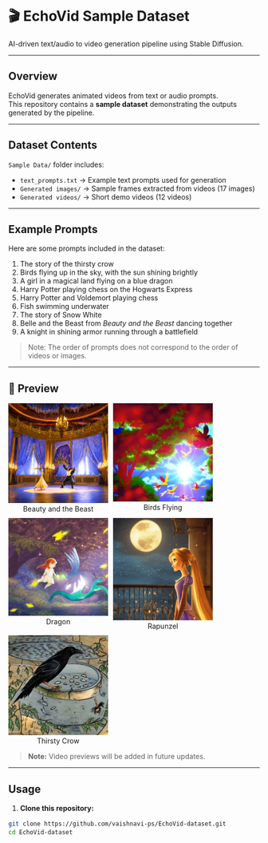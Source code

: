 # 🎬 EchoVid Sample Dataset

AI-driven text/audio to video generation pipeline using Stable Diffusion.

---

## Overview

EchoVid generates animated videos from text or audio prompts.  
This repository contains a **sample dataset** demonstrating the outputs generated by the pipeline.

---

## Dataset Contents

`Sample Data/` folder includes:

- `text_prompts.txt` → Example text prompts used for generation  
- `Generated images/` → Sample frames extracted from videos (17 images)  
- `Generated videos/` → Short demo videos (12 videos)  

---

## Example Prompts

Here are some prompts included in the dataset:

1. The story of the thirsty crow  
2. Birds flying up in the sky, with the sun shining brightly  
3. A girl in a magical land flying on a blue dragon  
4. Harry Potter playing chess on the Hogwarts Express  
5. Harry Potter and Voldemort playing chess  
6. Fish swimming underwater  
7. The story of Snow White  
8. Belle and the Beast from *Beauty and the Beast* dancing together  
9. A knight in shining armor running through a battlefield

> Note: The order of prompts does not correspond to the order of videos or images.

---

  ## 📸 Preview

<div style="display: flex; flex-wrap: wrap; gap: 10px;">

  <figure style="margin: 0; text-align: center;">
    <img src="Preview/beauty%20and%20the%20besat.png" width="200" />
    <figcaption>Beauty and the Beast</figcaption>
  </figure>

  <figure style="margin: 0; text-align: center;">
    <img src="Preview/birds%20flying%20(2).png" width="200" />
    <figcaption>Birds Flying</figcaption>
  </figure>

  <figure style="margin: 0; text-align: center;">
    <img src="Preview/dragon%20img.png" width="200" />
    <figcaption>Dragon</figcaption>
  </figure>

  <figure style="margin: 0; text-align: center;">
    <img src="Preview/rapunzel.png" width="200" />
    <figcaption>Rapunzel</figcaption>
  </figure>

  <figure style="margin: 0; text-align: center;">
    <img src="Preview/thirsty%20crow.png" width="200" />
    <figcaption>Thirsty Crow</figcaption>
  </figure>

</div>

> **Note:** Video previews will be added in future updates.


---

## Usage

1. **Clone this repository:**
```bash
git clone https://github.com/vaishnavi-ps/EchoVid-dataset.git
cd EchoVid-dataset
